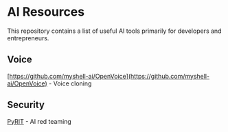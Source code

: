 # AI Resources
This repository contains a list of useful AI tools primarily for developers and entrepreneurs.

## Voice
[https://github.com/myshell-ai/OpenVoice](https://github.com/myshell-ai/OpenVoice) - Voice cloning

## Security
[PyRIT](https://azure.github.io/PyRIT/) - AI red teaming
